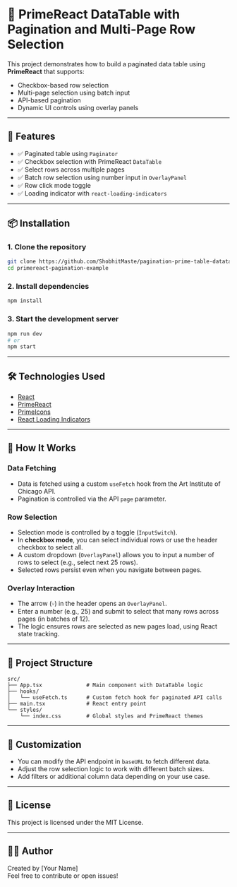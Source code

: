 # 🎨 PrimeReact DataTable with Pagination and Multi-Page Row Selection

This project demonstrates how to build a paginated data table using **PrimeReact** that supports:

- Checkbox-based row selection
- Multi-page selection using batch input
- API-based pagination
- Dynamic UI controls using overlay panels
---

## 🚀 Features

- ✅ Paginated table using `Paginator`
- ✅ Checkbox selection with PrimeReact `DataTable`
- ✅ Select rows across multiple pages
- ✅ Batch row selection using number input in `OverlayPanel`
- ✅ Row click mode toggle
- ✅ Loading indicator with `react-loading-indicators`

---

## 📦 Installation

### 1. Clone the repository

```bash
git clone https://github.com/ShobhitMaste/pagination-prime-table-datatable.git
cd primereact-pagination-example
```

### 2. Install dependencies

```bash
npm install
```

### 3. Start the development server

```bash
npm run dev
# or
npm start
```

---

## 🛠 Technologies Used

- [React](https://reactjs.org/)
- [PrimeReact](https://primereact.org/)
- [PrimeIcons](https://primefaces.org/primeicons)
- [React Loading Indicators](https://www.npmjs.com/package/react-loading-indicators)

---

## 🧠 How It Works

### Data Fetching

- Data is fetched using a custom `useFetch` hook from the Art Institute of Chicago API.
- Pagination is controlled via the API `page` parameter.

### Row Selection

- Selection mode is controlled by a toggle (`InputSwitch`).
- In **checkbox mode**, you can select individual rows or use the header checkbox to select all.
- A custom dropdown (`OverlayPanel`) allows you to input a number of rows to select (e.g., select next 25 rows).
- Selected rows persist even when you navigate between pages.

### Overlay Interaction

- The arrow (`˅`) in the header opens an `OverlayPanel`.
- Enter a number (e.g., 25) and submit to select that many rows across pages (in batches of 12).
- The logic ensures rows are selected as new pages load, using React state tracking.

---

## 📁 Project Structure

```
src/
├── App.tsx              # Main component with DataTable logic
├── hooks/
│   └── useFetch.ts      # Custom fetch hook for paginated API calls
├── main.tsx             # React entry point
└── styles/
    └── index.css        # Global styles and PrimeReact themes
```

---

## 🔧 Customization

- You can modify the API endpoint in `baseURL` to fetch different data.
- Adjust the row selection logic to work with different batch sizes.
- Add filters or additional column data depending on your use case.

---

## 📄 License

This project is licensed under the MIT License.

---

## 🙋‍♂️ Author

Created by [Your Name]  
Feel free to contribute or open issues!